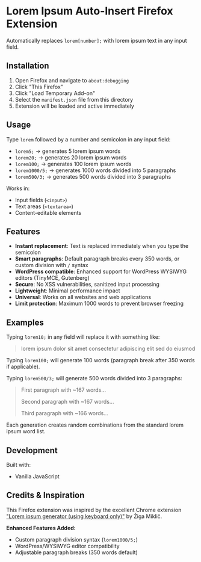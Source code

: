 # Lorem Ipsum Auto-Insert Firefox Extension

Automatically replaces `lorem[number];` with lorem ipsum text in any input field.

## Installation

1. Open Firefox and navigate to `about:debugging`
2. Click "This Firefox" 
3. Click "Load Temporary Add-on"
4. Select the `manifest.json` file from this directory
5. Extension will be loaded and active immediately

## Usage

Type `lorem` followed by a number and semicolon in any input field:

- `lorem5;` → generates 5 lorem ipsum words
- `lorem20;` → generates 20 lorem ipsum words  
- `lorem100;` → generates 100 lorem ipsum words
- `lorem1000/5;` → generates 1000 words divided into 5 paragraphs
- `lorem500/3;` → generates 500 words divided into 3 paragraphs

Works in:
- Input fields (`<input>`)
- Text areas (`<textarea>`)
- Content-editable elements

## Features

- **Instant replacement**: Text is replaced immediately when you type the semicolon
- **Smart paragraphs**: Default paragraph breaks every 350 words, or custom division with `/` syntax
- **WordPress compatible**: Enhanced support for WordPress WYSIWYG editors (TinyMCE, Gutenberg)
- **Secure**: No XSS vulnerabilities, sanitized input processing
- **Lightweight**: Minimal performance impact
- **Universal**: Works on all websites and web applications
- **Limit protection**: Maximum 1000 words to prevent browser freezing

## Examples

Typing `lorem10;` in any field will replace it with something like:
> lorem ipsum dolor sit amet consectetur adipiscing elit sed do eiusmod

Typing `lorem100;` will generate 100 words (paragraph break after 350 words if applicable).

Typing `lorem500/3;` will generate 500 words divided into 3 paragraphs:
> First paragraph with ~167 words...
> 
> Second paragraph with ~167 words...
> 
> Third paragraph with ~166 words...

Each generation creates random combinations from the standard lorem ipsum word list.

## Development

Built with:
- Vanilla JavaScript

## Credits & Inspiration

This Firefox extension was inspired by the excellent Chrome extension ["Lorem ipsum generator (using keyboard only)"](https://chromewebstore.google.com/detail/ogkidppcbldhebgplkdmepodkbfanndi?utm_source=item-share-cb) by Žiga Miklič. 

**Enhanced Features Added:**
- Custom paragraph division syntax (`lorem1000/5;`)
- WordPress/WYSIWYG editor compatibility
- Adjustable paragraph breaks (350 words default)
